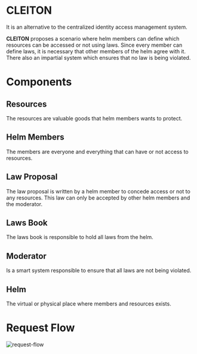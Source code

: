 # CLEITON
It is an alternative to the centralized identity access management system.

**CLEITON** proposes a scenario where helm members can define which resources can be accessed or not using laws. 
Since every member can define laws, it is necessary that other members of the helm agree with it. There also an impartial system which ensures that no law is being violated.

# Components
## Resources
The resources are valuable goods that helm members wants to protect.

## Helm Members
The members are everyone and everything that can have or not access to resources.

## Law Proposal
The law proposal is written by a helm member to concede access or not to any resources. This law can only be accepted by other helm members and the moderator.

## Laws Book
The laws book is responsible to hold all laws from the helm.

## Moderator
Is a smart system responsible to ensure that all laws are not being violated.

## Helm
The virtual or physical place where members and resources exists.

# Request Flow
![request-flow](https://user-images.githubusercontent.com/12648924/215777768-06cbde59-1698-46df-8da4-342af41c744c.png)
